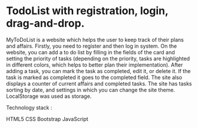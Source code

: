 # TodoList with registration, login, drag-and-drop.
MyToDoList is a website which helps the user to keep track of their plans and affairs.
Firstly, you need to register and then log in system.
On the website, you can add a to do list by filling in the fields of the card and setting the priority of tasks (depending on the priority, tasks are highlighted in different colors, which helps to better plan their implementation). 
After adding a task, you can mark the task as completed, edit it, or delete it. If the task is marked as completed it goes to the completed field. The site also displays a counter of current affairs and completed tasks. 
The site has tasks sorting by date, and settings in which you can change the site theme. LocalStorage was used as storage.

Technology stack :

HTML5
CSS
Bootstrap
JavaScript
